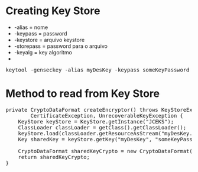 # Creating Key Store
* -alias = nome
* -keypass = password
* -keystore = arquivo keystore
* -storepass = password para o arquivo
* -keyalg = key algoritmo
* 
<pre>keytool -genseckey -alias myDesKey -keypass someKeyPassword -keystore myDesKey.jceks -storepass someKeystorePassword -v -storetype JCEKS -keyalg DES</pre>

# Method to read from Key Store

<pre>private CryptoDataFormat createEncryptor() throws KeyStoreException, IOException, NoSuchAlgorithmException,
		CertificateException, UnrecoverableKeyException {
	KeyStore keyStore = KeyStore.getInstance("JCEKS");
	ClassLoader classLoader = getClass().getClassLoader();
	keyStore.load(classLoader.getResourceAsStream("myDesKey.jceks"), "someKeystorePassword".toCharArray());
	Key sharedKey = keyStore.getKey("myDesKey", "someKeyPassword".toCharArray());

	CryptoDataFormat sharedKeyCrypto = new CryptoDataFormat("DES", sharedKey);
	return sharedKeyCrypto;
}</pre>

